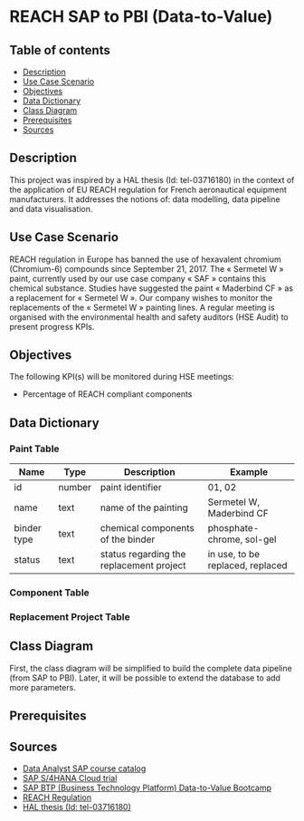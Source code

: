 # REACH SAP to PBI (Data-to-Value)

## Table of contents
* [Description](https://github.com/svnagel/sap-reach-pbi?tab=readme-ov-file#description)
* [Use Case Scenario](https://github.com/svnagel/sap-reach-pbi?tab=readme-ov-file#use-case-scenario)
* [Objectives](https://github.com/svnagel/sap-reach-pbi?tab=readme-ov-file#objectives)
* [Data Dictionary](https://github.com/svnagel/sap-reach-pbi?tab=readme-ov-file#data-dictionary)
* [Class Diagram](https://github.com/svnagel/sap-reach-pbi?tab=readme-ov-file#class-diagram)
* [Prerequisites](https://github.com/svnagel/sap-reach-pbi?tab=readme-ov-file#prerequisites)
* [Sources](https://github.com/svnagel/sap-reach-pbi?tab=readme-ov-file#sources)

## Description
This project was inspired by a HAL thesis (Id: tel-03716180) in the context of the application of EU REACH regulation for French aeronautical equipment manufacturers. It addresses the notions of: data modelling, data pipeline and data visualisation.

## Use Case Scenario
REACH regulation in Europe has banned the use of hexavalent chromium (Chromium-6) compounds since September 21, 2017. The « Sermetel W » paint, currently used by our use case company « SAF » contains this chemical substance. Studies have suggested the paint « Maderbind CF » as a replacement for « Sermetel W ». Our company wishes to monitor the replacements of the « Sermetel W » painting lines. A regular meeting is organised with the environmental health and safety auditors (HSE Audit) to present progress KPIs.

## Objectives
The following KPI(s) will be monitored during HSE meetings:
* Percentage of REACH compliant components

## Data Dictionary
### Paint Table
| **Name**    	| **Type** 	| **Description**                          	| **Example**                      	|
|-------------	|----------	|------------------------------------------	|----------------------------------	|
| id          	| number   	| paint identifier                         	| 01, 02                           	|
| name        	| text     	| name of the painting                     	| Sermetel W, Maderbind CF         	|
| binder type 	| text     	| chemical components of the binder        	| phosphate-chrome, sol-gel        	|
| status      	| text     	| status regarding the replacement project 	| in use, to be replaced, replaced 	|

### Component Table


### Replacement Project Table

## Class Diagram
First, the class diagram will be simplified to build the complete data pipeline (from SAP to PBI). Later, it will be possible to extend the database to add more parameters.

## Prerequisites

## Sources
* [Data Analyst SAP course catalog](https://learning.sap.com/browse/roles/data-analyst?access=free&page=1)
* [SAP S/4HANA Cloud trial](https://www.sap.com/products/erp/s4hana/trial.html)
* [SAP BTP (Business Technology Platform) Data-to-Value Bootcamp](https://github.com/SAP-samples/btp-data-to-value-workshop)
* [REACH Regulation](https://environment.ec.europa.eu/topics/chemicals/reach-regulation_en)
* [HAL thesis (Id: tel-03716180)](https://theses.hal.science/tel-03716180v1/document)
